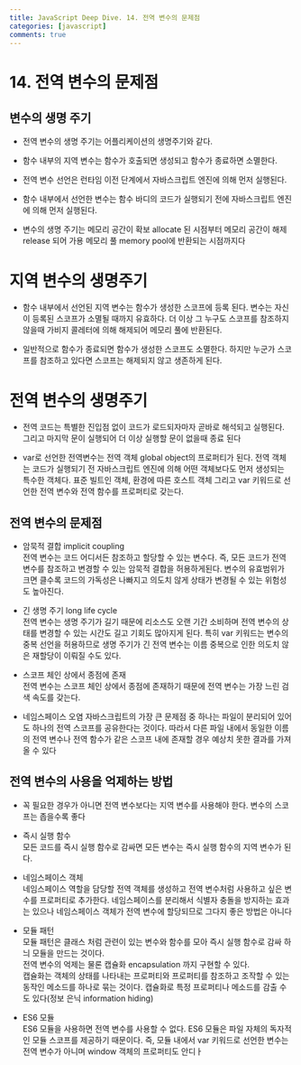 ```yaml
---
title: JavaScript Deep Dive. 14. 전역 변수의 문제점
categories: [javascript]
comments: true
---
```


# 14. 전역 변수의 문제점

## 변수의 생명 주기
  
- 전역 변수의 생명 주기는 어플리케이션의 생명주기와 같다.  
- 함수 내부의 지역 변수는 함수가 호출되면 생성되고 함수가 종료하면 소멸한다.

- 전역 변수 선언은 런타임 이전 단계에서 자바스크립트 엔진에 의해 먼저 실행된다.  
- 함수 내부에서 선언한 변수는 함수 바디의 코드가 실행되기 전에 자바스크립트 엔진에 의해 먼저 실행된다.  
  
- 변수의 생명 주기는 메모리 공간이 확보 allocate 된 시점부터 메모리 공간이 해제 release 되어 가용 메모리 풀  memory pool에 반환되는 시점까지다
  
# 지역 변수의 생명주기  
     
- 함수 내부에서 선언된 지역 변수는 함수가 생성한 스코프에 등록 된다. 변수는 자신이 등록된 스코프가 소멸될 때까지 유효하다. 더 이상 그 누구도 스코프를 참조하지 않을때 가비지 콜레터에 의해 해제되어 메모리 풀에 반환된다.  
    
- 일반적으로 함수가 종료되면 함수가 생성한 스코프도 소멸한다. 하지만 누군가 스코프를 참조하고 있다면 스코프는 해제되지 않고 생존하게 된다.  
  
# 전역 변수의 생명주기
  
- 전역 코드는 특별한 진입점 없이 코드가 로드되자마자 곧바로 해석되고 실행된다. 그리고 마지막 문이 실행되어 더 이상 실행할 문이 없을때 종료 된다
  
- var로 선언한 전역변수는 전역 객체 global object의 프로퍼티가 된다.
  전역 객체는 코드가 실행되기 전 자바스크립트 엔진에 의해 어떤 객체보다도 먼저 생성되는 특수한 객체다. 표준 빌트인 객체, 환경에 따른 호스트 객체 그리고 var 키워드로 선언한 전역 변수와 전역 함수를 프로퍼티로 갖는다.

## 전역 변수의 문제점

- 암묵적 결합 implicit coupling  
  전역 변수는 코드 어디서든 참조하고 할당할 수 있는 변수다. 즉, 모든 코드가 전역 변수를 참조하고 변경할 수 있는 암묵적 결합을 허용하게된다. 변수의 유효범위가 크면 클수록 코드의 가독성은 나빠지고 의도치 않게 상태가 변경될 수 있는 위험성도 높아진다.

- 긴 생명 주기 long life cycle  
  전역 변수는 생명 주기가 길기 때문에 리소스도 오랜 기간 소비하며 전역 변수의 상태를 변경할 수 있는 시간도 길고 기회도 많아지게 된다.
  특히 var 키워드는 변수의 중복 선언을 허용하므로 생명 주기가 긴 전역 변수는 이름 중복으로 인한 의도치 않은 재할당이 이뤄질 수도 있다.

- 스코프 체인 상에서 종점에 존재  
  전역 변수는 스코프 체인 상에서 종점에 존재하기 때문에 전역 변수는 가장 느린 검색 속도를 갖는다.
  
- 네임스페이스 오염
  자바스크립트의 가장 큰 문제점 중 하나는 파일이 분리되어 있어도 하나의 전역 스코프를 공유한다는 것이다. 따라서 다른 파일 내에서 동일한 이름의 전역 변수나 전역 함수가 같은 스코프 내에 존재할 경우 예상치 못한 결과를 가져올 수 있다

## 전역 변수의 사용을 억제하는 방법

- 꼭 필요한 경우가 아니면 전역 변수보다는 지역 변수를 사용해야 한다. 변수의 스코프는 좁을수록 좋다
  
- 즉시 실행 함수  
  모든 코드를 즉시 실행 함수로 감싸면 모든 변수는 즉시 실행 함수의 지역 변수가 된다. 

- 네임스페이스 객체  
  네임스페이스 역할을 담당할 전역 객체를 생성하고 전역 변수처럼 사용하고 싶은 변수를 프로퍼티로 추가한다.
  네임스페이스를 분리해서 식별자 충돌을 방지하는 효과는 있으나 네임스페이스 객체가 전역 변수에 할당되므로 그다지 좋은 방법은 아니다  
  
- 모듈 패턴  
  모듈 패턴은 클래스 처럼 관련이 있는 변수와 함수를 모아 즉시 실행 함수로 감싸 하늬 모듈을 만드는 것이다.  
  전역 변수의 억제는 물론 캡슐화 encapsulation 까지 구현할 수 있다.  
  캡슐화는 객체의 상태를 나타내는 프로퍼티와 프로퍼티를 참조하고 조작할 수 있는 동작인 메소드를 하나로 묶는 것이다. 캡슐화로 특정 프로퍼티나 메소드를 감출 수도 있다(정보 은닉 information hiding)  
  
- ES6 모듈  
  ES6 모듈을 사용하면 전역 변수를 사용할 수 없다. ES6 모듈은 파일 자체의 독자적인 모듈 스코프를 제공하기 때문이다. 즉, 모듈 내에서 var 키워드로 선언한 변수는 전역 변수가 아니며 window 객체의 프로퍼티도 안디ㅏ 